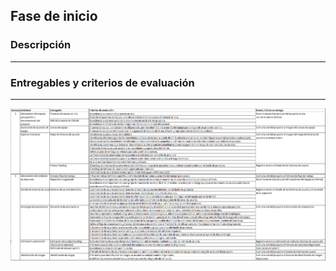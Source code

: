 ## Fase de inicio

### Descripción
---



### Entregables y criterios de evaluación
---

![](./../../assets/images/criterios_semanas_2_y_3.png)

